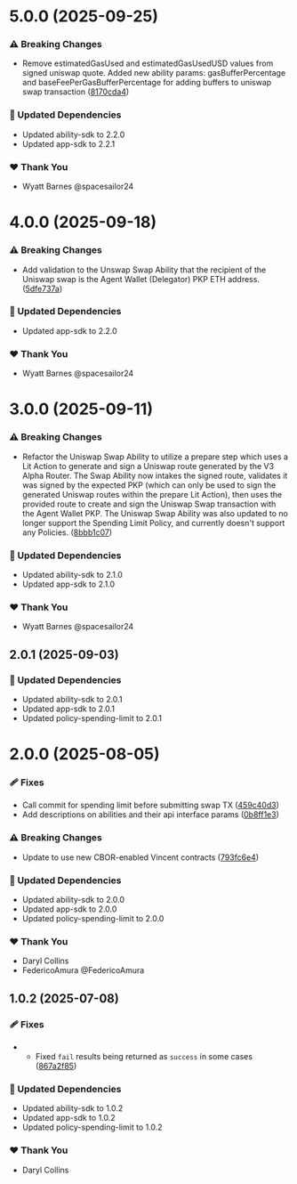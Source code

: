 # 5.0.0 (2025-09-25)

### ⚠️ Breaking Changes

- Remove estimatedGasUsed and estimatedGasUsedUSD values from signed uniswap quote. Added new ability params: gasBufferPercentage and baseFeePerGasBufferPercentage for adding buffers to uniswap swap transaction ([8170cda4](https://github.com/LIT-Protocol/Vincent/commit/8170cda4))

### 🧱 Updated Dependencies

- Updated ability-sdk to 2.2.0
- Updated app-sdk to 2.2.1

### ❤️ Thank You

- Wyatt Barnes @spacesailor24

# 4.0.0 (2025-09-18)

### ⚠️ Breaking Changes

- Add validation to the Unswap Swap Ability that the recipient of the Uniswap swap is the Agent Wallet (Delegator) PKP ETH address. ([5dfe737a](https://github.com/LIT-Protocol/Vincent/commit/5dfe737a))

### 🧱 Updated Dependencies

- Updated app-sdk to 2.2.0

### ❤️ Thank You

- Wyatt Barnes @spacesailor24

# 3.0.0 (2025-09-11)

### ⚠️ Breaking Changes

- Refactor the Uniswap Swap Ability to utilize a prepare step which uses a Lit Action to generate and sign a Uniswap route generated by the V3 Alpha Router. The Swap Ability now intakes the signed route, validates it was signed by the expected PKP (which can only be used to sign the generated Uniswap routes within the prepare Lit Action), then uses the provided route to create and sign the Uniswap Swap transaction with the Agent Wallet PKP. The Uniswap Swap Ability was also updated to no longer support the Spending Limit Policy, and currently doesn't support any Policies. ([8bbb1c07](https://github.com/LIT-Protocol/Vincent/commit/8bbb1c07))

### 🧱 Updated Dependencies

- Updated ability-sdk to 2.1.0
- Updated app-sdk to 2.1.0

### ❤️ Thank You

- Wyatt Barnes @spacesailor24

## 2.0.1 (2025-09-03)

### 🧱 Updated Dependencies

- Updated ability-sdk to 2.0.1
- Updated app-sdk to 2.0.1
- Updated policy-spending-limit to 2.0.1

# 2.0.0 (2025-08-05)

### 🩹 Fixes

- Call commit for spending limit before submitting swap TX ([459c40d3](https://github.com/LIT-Protocol/Vincent/commit/459c40d3))
- Add descriptions on abilities and their api interface params ([0b8ff1e3](https://github.com/LIT-Protocol/Vincent/commit/0b8ff1e3))

### ⚠️ Breaking Changes

- Update to use new CBOR-enabled Vincent contracts ([793fc6e4](https://github.com/LIT-Protocol/Vincent/commit/793fc6e4))

### 🧱 Updated Dependencies

- Updated ability-sdk to 2.0.0
- Updated app-sdk to 2.0.0
- Updated policy-spending-limit to 2.0.0

### ❤️ Thank You

- Daryl Collins
- FedericoAmura @FedericoAmura

## 1.0.2 (2025-07-08)

### 🩹 Fixes

- - Fixed `fail` results being returned as `success` in some cases ([867a2f85](https://github.com/LIT-Protocol/Vincent/commit/867a2f85))

### 🧱 Updated Dependencies

- Updated ability-sdk to 1.0.2
- Updated app-sdk to 1.0.2
- Updated policy-spending-limit to 1.0.2

### ❤️ Thank You

- Daryl Collins
